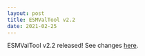 ```yaml
---
layout: post
title: ESMValTool v2.2
date: 2021-02-25
---
```


ESMValTool v2.2 released! See changes [here](https://docs.esmvaltool.org/en/latest/changelog.html#v2-2-0).